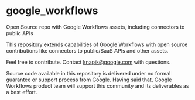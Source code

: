 # google_workflows
Open Source repo with Google Workflows assets, including connectors to public APIs

This repository extends capabilities of Google Workflows with open source contributions like connectors to public/SaaS APIs and other assets.

Feel free to contribute. 
Contact knapik@google.com with questions. 

Source code available in this repository is delivered under no formal guarantee or support process from Google. Having said that, Google Workflows product team will support this community and its deliverables as a best effort. 

